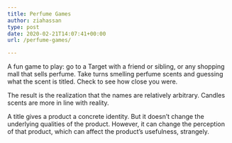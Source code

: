 ```yaml
---
title: Perfume Games
author: ziahassan
type: post
date: 2020-02-21T14:07:41+00:00
url: /perfume-games/

---
```

A fun game to play: go to a Target with a friend or sibling, or any shopping mall that sells perfume. Take turns smelling perfume scents and guessing what the scent is titled. Check to see how close you were.

The result is the realization that the names are relatively arbitrary. Candles scents are more in line with reality. 

A title gives a product a concrete identity. But it doesn’t change the underlying qualities of the product. However, it can change the perception of that product, which can affect the product’s usefulness, strangely.